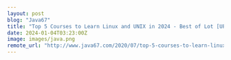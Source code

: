 ```yaml
---
layout: post
blog: "Java67"
title: "Top 5 Courses to Learn Linux and UNIX in 2024 - Best of Lot [UPDATED]"
date: 2024-01-04T03:23:00Z
image: images/java.png
remote_url: "http://www.java67.com/2020/07/top-5-courses-to-learn-linux-in-depth.html"
---
```

